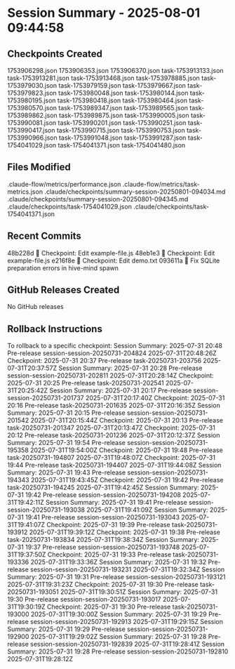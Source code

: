 # Session Summary - 2025-08-01 09:44:58

## Checkpoints Created
1753906298.json
1753906353.json
1753906370.json
task-1753913133.json
task-1753913281.json
task-1753913468.json
task-1753978885.json
task-1753979030.json
task-1753979159.json
task-1753979667.json
task-1753979823.json
task-1753980048.json
task-1753980144.json
task-1753980195.json
task-1753980418.json
task-1753980464.json
task-1753980570.json
task-1753989347.json
task-1753989565.json
task-1753989862.json
task-1753989875.json
task-1753990005.json
task-1753990081.json
task-1753990201.json
task-1753990251.json
task-1753990417.json
task-1753990715.json
task-1753990753.json
task-1753990966.json
task-1753991048.json
task-1753991287.json
task-1754041029.json
task-1754041371.json
task-1754041480.json

## Files Modified
.claude-flow/metrics/performance.json
.claude-flow/metrics/task-metrics.json
.claude/checkpoints/summary-session-20250801-094034.md
.claude/checkpoints/summary-session-20250801-094345.md
.claude/checkpoints/task-1754041029.json
.claude/checkpoints/task-1754041371.json

## Recent Commits
48b228d 🔖 Checkpoint: Edit example-file.js
48eb1e3 🔖 Checkpoint: Edit example-file.js
e216f8e 🔖 Checkpoint: Edit demo.txt
093611a 🔧 Fix SQLite preparation errors in hive-mind spawn

## GitHub Releases Created
No GitHub releases

## Rollback Instructions
To rollback to a specific checkpoint:
Session Summary: 2025-07-31 20:48	Pre-release	session-session-20250731-204824	2025-07-31T20:48:26Z
Checkpoint: 2025-07-31 20:37	Pre-release	task-20250731-203756	2025-07-31T20:37:57Z
Session Summary: 2025-07-31 20:28	Pre-release	session-session-20250731-202811	2025-07-31T20:28:14Z
Checkpoint: 2025-07-31 20:25	Pre-release	task-20250731-202541	2025-07-31T20:25:42Z
Session Summary: 2025-07-31 20:17	Pre-release	session-session-20250731-201737	2025-07-31T20:17:40Z
Checkpoint: 2025-07-31 20:16	Pre-release	task-20250731-201635	2025-07-31T20:16:35Z
Session Summary: 2025-07-31 20:15	Pre-release	session-session-20250731-201542	2025-07-31T20:15:44Z
Checkpoint: 2025-07-31 20:13	Pre-release	task-20250731-201347	2025-07-31T20:13:47Z
Checkpoint: 2025-07-31 20:12	Pre-release	task-20250731-201236	2025-07-31T20:12:37Z
Session Summary: 2025-07-31 19:54	Pre-release	session-session-20250731-195358	2025-07-31T19:54:00Z
Checkpoint: 2025-07-31 19:48	Pre-release	task-20250731-194807	2025-07-31T19:48:07Z
Checkpoint: 2025-07-31 19:44	Pre-release	task-20250731-194407	2025-07-31T19:44:08Z
Session Summary: 2025-07-31 19:43	Pre-release	session-session-20250731-194343	2025-07-31T19:43:45Z
Checkpoint: 2025-07-31 19:42	Pre-release	task-20250731-194245	2025-07-31T19:42:45Z
Session Summary: 2025-07-31 19:42	Pre-release	session-session-20250731-194208	2025-07-31T19:42:11Z
Session Summary: 2025-07-31 19:41	Pre-release	session-session-20250731-193038	2025-07-31T19:41:09Z
Session Summary: 2025-07-31 19:41	Pre-release	session-session-20250731-193043	2025-07-31T19:41:07Z
Checkpoint: 2025-07-31 19:39	Pre-release	task-20250731-193912	2025-07-31T19:39:12Z
Checkpoint: 2025-07-31 19:38	Pre-release	task-20250731-193834	2025-07-31T19:38:34Z
Session Summary: 2025-07-31 19:37	Pre-release	session-session-20250731-193748	2025-07-31T19:37:50Z
Checkpoint: 2025-07-31 19:33	Pre-release	task-20250731-193336	2025-07-31T19:33:36Z
Session Summary: 2025-07-31 19:32	Pre-release	session-session-20250731-193231	2025-07-31T19:32:34Z
Session Summary: 2025-07-31 19:31	Pre-release	session-session-20250731-193121	2025-07-31T19:31:23Z
Checkpoint: 2025-07-31 19:30	Pre-release	task-20250731-193051	2025-07-31T19:30:51Z
Session Summary: 2025-07-31 19:30	Pre-release	session-session-20250731-193017	2025-07-31T19:30:19Z
Checkpoint: 2025-07-31 19:30	Pre-release	task-20250731-193000	2025-07-31T19:30:00Z
Session Summary: 2025-07-31 19:29	Pre-release	session-session-20250731-192913	2025-07-31T19:29:15Z
Session Summary: 2025-07-31 19:29	Pre-release	session-session-20250731-192900	2025-07-31T19:29:02Z
Session Summary: 2025-07-31 19:28	Pre-release	session-session-20250731-192839	2025-07-31T19:28:41Z
Session Summary: 2025-07-31 19:28	Pre-release	session-session-20250731-192810	2025-07-31T19:28:12Z
